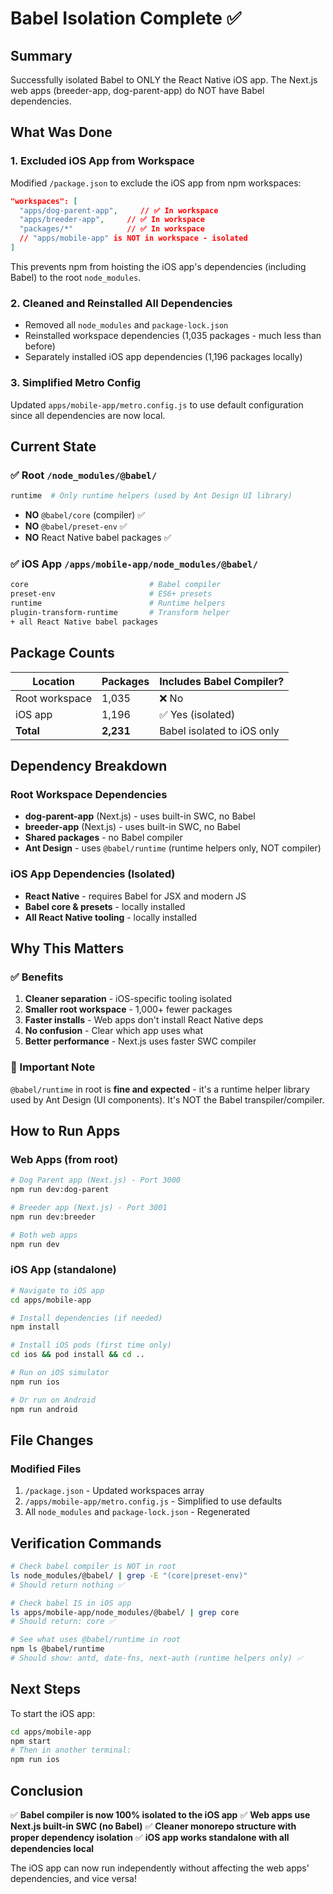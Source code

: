 # Babel Isolation Complete ✅

## Summary
Successfully isolated Babel to ONLY the React Native iOS app. The Next.js web apps (breeder-app, dog-parent-app) do NOT have Babel dependencies.

## What Was Done

### 1. **Excluded iOS App from Workspace**
Modified `/package.json` to exclude the iOS app from npm workspaces:

```json
"workspaces": [
  "apps/dog-parent-app",     // ✅ In workspace
  "apps/breeder-app",     // ✅ In workspace
  "packages/*"            // ✅ In workspace
  // "apps/mobile-app" is NOT in workspace - isolated
]
```

This prevents npm from hoisting the iOS app's dependencies (including Babel) to the root `node_modules`.

### 2. **Cleaned and Reinstalled All Dependencies**
- Removed all `node_modules` and `package-lock.json`
- Reinstalled workspace dependencies (1,035 packages - much less than before)
- Separately installed iOS app dependencies (1,196 packages locally)

### 3. **Simplified Metro Config**
Updated `apps/mobile-app/metro.config.js` to use default configuration since all dependencies are now local.

## Current State

### ✅ Root `/node_modules/@babel/`
```bash
runtime  # Only runtime helpers (used by Ant Design UI library)
```
- **NO** `@babel/core` (compiler) ✅
- **NO** `@babel/preset-env` ✅
- **NO** React Native babel packages ✅

### ✅ iOS App `/apps/mobile-app/node_modules/@babel/`
```bash
core                           # Babel compiler
preset-env                     # ES6+ presets
runtime                        # Runtime helpers
plugin-transform-runtime       # Transform helper
+ all React Native babel packages
```

## Package Counts

| Location | Packages | Includes Babel Compiler? |
|----------|----------|-------------------------|
| Root workspace | 1,035 | ❌ No |
| iOS app | 1,196 | ✅ Yes (isolated) |
| **Total** | **2,231** | Babel isolated to iOS only |

## Dependency Breakdown

### Root Workspace Dependencies
- **dog-parent-app** (Next.js) - uses built-in SWC, no Babel
- **breeder-app** (Next.js) - uses built-in SWC, no Babel  
- **Shared packages** - no Babel compiler
- **Ant Design** - uses `@babel/runtime` (runtime helpers only, NOT compiler)

### iOS App Dependencies (Isolated)
- **React Native** - requires Babel for JSX and modern JS
- **Babel core & presets** - locally installed
- **All React Native tooling** - locally installed

## Why This Matters

### ✅ Benefits
1. **Cleaner separation** - iOS-specific tooling isolated
2. **Smaller root workspace** - 1,000+ fewer packages
3. **Faster installs** - Web apps don't install React Native deps
4. **No confusion** - Clear which app uses what
5. **Better performance** - Next.js uses faster SWC compiler

### 📝 Important Note
`@babel/runtime` in root is **fine and expected** - it's a runtime helper library used by Ant Design (UI components). It's NOT the Babel transpiler/compiler.

## How to Run Apps

### Web Apps (from root)
```bash
# Dog Parent app (Next.js) - Port 3000
npm run dev:dog-parent

# Breeder app (Next.js) - Port 3001
npm run dev:breeder

# Both web apps
npm run dev
```

### iOS App (standalone)
```bash
# Navigate to iOS app
cd apps/mobile-app

# Install dependencies (if needed)
npm install

# Install iOS pods (first time only)
cd ios && pod install && cd ..

# Run on iOS simulator
npm run ios

# Or run on Android
npm run android
```

## File Changes

### Modified Files
1. `/package.json` - Updated workspaces array
2. `/apps/mobile-app/metro.config.js` - Simplified to use defaults
3. All `node_modules` and `package-lock.json` - Regenerated

## Verification Commands

```bash
# Check babel compiler is NOT in root
ls node_modules/@babel/ | grep -E "(core|preset-env)"
# Should return nothing ✅

# Check babel IS in iOS app
ls apps/mobile-app/node_modules/@babel/ | grep core
# Should return: core ✅

# See what uses @babel/runtime in root
npm ls @babel/runtime
# Should show: antd, date-fns, next-auth (runtime helpers only) ✅
```

## Next Steps

To start the iOS app:
```bash
cd apps/mobile-app
npm start
# Then in another terminal:
npm run ios
```

## Conclusion

✅ **Babel compiler is now 100% isolated to the iOS app**
✅ **Web apps use Next.js built-in SWC (no Babel)**
✅ **Cleaner monorepo structure with proper dependency isolation**
✅ **iOS app works standalone with all dependencies local**

The iOS app can now run independently without affecting the web apps' dependencies, and vice versa!
